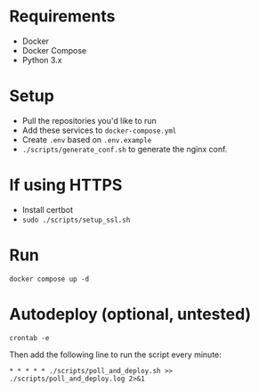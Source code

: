 # Requirements

- Docker
- Docker Compose
- Python 3.x

# Setup

- Pull the repositories you'd like to run
- Add these services to `docker-compose.yml`
- Create `.env` based on `.env.example`
- `./scripts/generate_conf.sh` to generate the nginx conf.

# If using HTTPS

- Install certbot
- `sudo ./scripts/setup_ssl.sh`

# Run

`docker compose up -d`

# Autodeploy (optional, untested)

`crontab -e`

Then add the following line to run the script every minute:

`* * * * * ./scripts/poll_and_deploy.sh >> ./scripts/poll_and_deploy.log 2>&1`